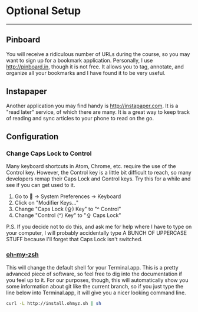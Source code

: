 # Optional Setup

* * *

## Pinboard
You will receive a ridiculous number of URLs during the course, so you may want
to sign up for a bookmark application. Personally, I use http://pinboard.in,
though it is not free. It allows you to tag, annotate, and organize all your
bookmarks and I have found it to be very useful.

## Instapaper
Another application you may find handy is http://instapaper.com. It is a "read
later" service, of which there are many. It is a great way to keep track of
reading and sync articles to your phone to read on the go.

## Configuration

### Change Caps Lock to Control
Many keyboard shortcuts in Atom, Chrome, etc. require the use of the Control
key. However, the Control key is a little bit difficult to reach, so many
developers remap their Caps Lock and Control keys. Try this for a while and see
if you can get used to it.

1. Go to  -> System Preferences -> Keyboard
2. Click on "Modifier Keys..."
3. Change "Caps Lock (⇪) Key" to "^ Control"
4. Change "Control (^) Key" to "⇪ Caps Lock"

P.S. If you decide not to do this, and ask me for help where I have to type on
your computer, I will probably accidentally type A BUNCH OF UPPERCASE STUFF
because I'll forget that Caps Lock isn't switched.

### [oh-my-zsh](https://github.com/robbyrussell/oh-my-zsh)

This will change the default shell for your Terminal.app. This is a pretty
advanced piece of software, so feel free to dig into the documentation if you
feel up to it. For our purposes, though, this will automatically show you some
information about git like the current branch, so if you just type the line
below into Terminal.app, it will give you a nicer looking command line.

```sh
curl -L http://install.ohmyz.sh | sh
```
